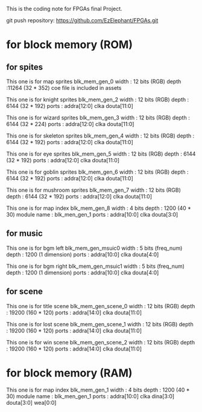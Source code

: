 This is the coding note for FPGAs final Project.

git push repository: https://github.com/EzElephant/FPGAs.git

# for block memory (ROM)

## for spites
This one is for map sprites
blk_mem_gen_0
width : 12 bits (RGB)
depth :11264 (32 * 352)
coe file is included in assets

This one is for knight sprites
blk_mem_gen_2
width : 12 bits (RGB)
depth : 6144 (32 * 192)
ports : addra[12:0]
        clka
        douta[11:0]

This one is for wizard sprites
blk_mem_gen_3
width : 12 bits (RGB)
depth : 6144 (32 * 224)
ports : addra[12:0]
        clka
        douta[11:0]

This one is for skeleton sprites
blk_mem_gen_4
width : 12 bits (RGB)
depth : 6144 (32 * 192)
ports : addra[12:0]
        clka
        douta[11:0]

This one is for eye sprites
blk_mem_gen_5
width : 12 bits (RGB)
depth : 6144 (32 * 192)
ports : addra[12:0]
        clka
        douta[11:0]

This one is for goblin sprites
blk_mem_gen_6
width : 12 bits (RGB)
depth : 6144 (32 * 192)
ports : addra[12:0]
        clka
        douta[11:0]

This one is for mushroom sprites
blk_mem_gen_7
width : 12 bits (RGB)
depth : 6144 (32 * 192)
ports : addra[12:0]
        clka
        douta[11:0]

This one is for map index
blk_mem_gen_8
width : 4 bits
depth : 1200 (40 * 30)
module name : blk_men_gen_1
ports : addra[10:0]
        clka
        douta[3:0]

## for music
This one is for bgm left
blk_mem_gen_msuic0
width : 5 bits (freq_num)
depth : 1200 (1 dimension)
ports : addra[10:0]
        clka
        douta[4:0]

This one is for bgm right
blk_mem_gen_msuic1
width : 5 bits (freq_num)
depth : 1200 (1 dimension)
ports : addra[10:0]
        clka
        douta[4:0]

## for scene
This one is for title scene
blk_mem_gen_scene_0
width : 12 bits (RGB)
depth : 19200 (160 * 120)
ports : addra[14:0]
        clka
        douta[11:0]

This one is for lost scene
blk_mem_gen_scene_1
width : 12 bits (RGB)
depth : 19200 (160 * 120)
ports : addra[14:0]
        clka
        douta[11:0]

This one is for win scene
blk_mem_gen_scene_2
width : 12 bits (RGB)
depth : 19200 (160 * 120)
ports : addra[14:0]
        clka
        douta[11:0]

# for block memory (RAM)
This one is for map index
blk_mem_gen_1
width : 4 bits
depth : 1200 (40 * 30)
module name : blk_men_gen_1
ports : addra[10:0]
        clka
        dina[3:0]
        douta[3:0]
        wea[0:0]

